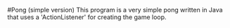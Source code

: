 #Pong (simple version)
This program is a very simple pong written in Java that uses a 'ActionListener' for creating the game loop.
